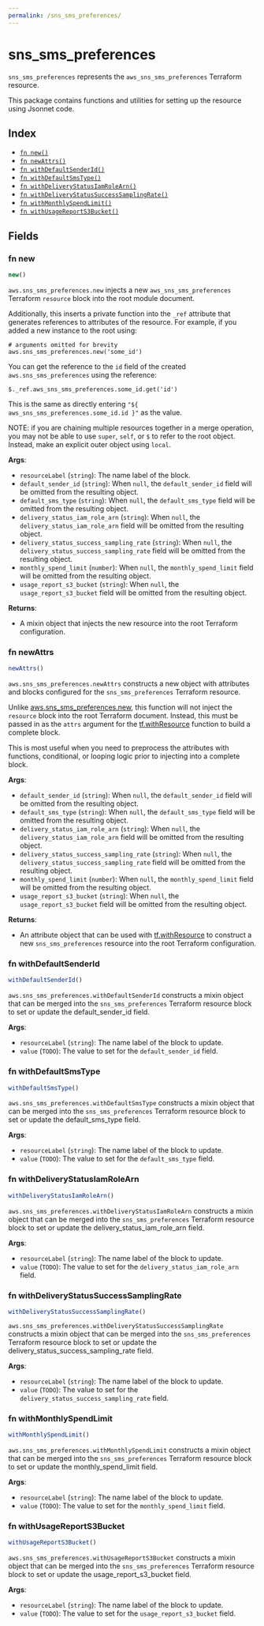 ```yaml
---
permalink: /sns_sms_preferences/
---
```


# sns_sms_preferences

`sns_sms_preferences` represents the `aws_sns_sms_preferences` Terraform resource.



This package contains functions and utilities for setting up the resource using Jsonnet code.


## Index

* [`fn new()`](#fn-new)
* [`fn newAttrs()`](#fn-newattrs)
* [`fn withDefaultSenderId()`](#fn-withdefaultsenderid)
* [`fn withDefaultSmsType()`](#fn-withdefaultsmstype)
* [`fn withDeliveryStatusIamRoleArn()`](#fn-withdeliverystatusiamrolearn)
* [`fn withDeliveryStatusSuccessSamplingRate()`](#fn-withdeliverystatussuccesssamplingrate)
* [`fn withMonthlySpendLimit()`](#fn-withmonthlyspendlimit)
* [`fn withUsageReportS3Bucket()`](#fn-withusagereports3bucket)

## Fields

### fn new

```ts
new()
```


`aws.sns_sms_preferences.new` injects a new `aws_sns_sms_preferences` Terraform `resource`
block into the root module document.

Additionally, this inserts a private function into the `_ref` attribute that generates references to attributes of the
resource. For example, if you added a new instance to the root using:

    # arguments omitted for brevity
    aws.sns_sms_preferences.new('some_id')

You can get the reference to the `id` field of the created `aws.sns_sms_preferences` using the reference:

    $._ref.aws_sns_sms_preferences.some_id.get('id')

This is the same as directly entering `"${ aws_sns_sms_preferences.some_id.id }"` as the value.

NOTE: if you are chaining multiple resources together in a merge operation, you may not be able to use `super`, `self`,
or `$` to refer to the root object. Instead, make an explicit outer object using `local`.

**Args**:
  - `resourceLabel` (`string`): The name label of the block.
  - `default_sender_id` (`string`):  When `null`, the `default_sender_id` field will be omitted from the resulting object.
  - `default_sms_type` (`string`):  When `null`, the `default_sms_type` field will be omitted from the resulting object.
  - `delivery_status_iam_role_arn` (`string`):  When `null`, the `delivery_status_iam_role_arn` field will be omitted from the resulting object.
  - `delivery_status_success_sampling_rate` (`string`):  When `null`, the `delivery_status_success_sampling_rate` field will be omitted from the resulting object.
  - `monthly_spend_limit` (`number`):  When `null`, the `monthly_spend_limit` field will be omitted from the resulting object.
  - `usage_report_s3_bucket` (`string`):  When `null`, the `usage_report_s3_bucket` field will be omitted from the resulting object.

**Returns**:
- A mixin object that injects the new resource into the root Terraform configuration.


### fn newAttrs

```ts
newAttrs()
```


`aws.sns_sms_preferences.newAttrs` constructs a new object with attributes and blocks configured for the `sns_sms_preferences`
Terraform resource.

Unlike [aws.sns_sms_preferences.new](#fn-snssmspreferencesnew), this function will not inject the `resource`
block into the root Terraform document. Instead, this must be passed in as the `attrs` argument for the
[tf.withResource](https://github.com/tf-libsonnet/core/tree/main/docs#fn-withresource) function to build a complete block.

This is most useful when you need to preprocess the attributes with functions, conditional, or looping logic prior to
injecting into a complete block.

**Args**:
  - `default_sender_id` (`string`):  When `null`, the `default_sender_id` field will be omitted from the resulting object.
  - `default_sms_type` (`string`):  When `null`, the `default_sms_type` field will be omitted from the resulting object.
  - `delivery_status_iam_role_arn` (`string`):  When `null`, the `delivery_status_iam_role_arn` field will be omitted from the resulting object.
  - `delivery_status_success_sampling_rate` (`string`):  When `null`, the `delivery_status_success_sampling_rate` field will be omitted from the resulting object.
  - `monthly_spend_limit` (`number`):  When `null`, the `monthly_spend_limit` field will be omitted from the resulting object.
  - `usage_report_s3_bucket` (`string`):  When `null`, the `usage_report_s3_bucket` field will be omitted from the resulting object.

**Returns**:
  - An attribute object that can be used with [tf.withResource](https://github.com/tf-libsonnet/core/tree/main/docs#fn-withresource) to construct a new `sns_sms_preferences` resource into the root Terraform configuration.


### fn withDefaultSenderId

```ts
withDefaultSenderId()
```

`aws.sns_sms_preferences.withDefaultSenderId` constructs a mixin object that can be merged into the `sns_sms_preferences`
Terraform resource block to set or update the default_sender_id field.



**Args**:
  - `resourceLabel` (`string`): The name label of the block to update.
  - `value` (`TODO`): The value to set for the `default_sender_id` field.


### fn withDefaultSmsType

```ts
withDefaultSmsType()
```

`aws.sns_sms_preferences.withDefaultSmsType` constructs a mixin object that can be merged into the `sns_sms_preferences`
Terraform resource block to set or update the default_sms_type field.



**Args**:
  - `resourceLabel` (`string`): The name label of the block to update.
  - `value` (`TODO`): The value to set for the `default_sms_type` field.


### fn withDeliveryStatusIamRoleArn

```ts
withDeliveryStatusIamRoleArn()
```

`aws.sns_sms_preferences.withDeliveryStatusIamRoleArn` constructs a mixin object that can be merged into the `sns_sms_preferences`
Terraform resource block to set or update the delivery_status_iam_role_arn field.



**Args**:
  - `resourceLabel` (`string`): The name label of the block to update.
  - `value` (`TODO`): The value to set for the `delivery_status_iam_role_arn` field.


### fn withDeliveryStatusSuccessSamplingRate

```ts
withDeliveryStatusSuccessSamplingRate()
```

`aws.sns_sms_preferences.withDeliveryStatusSuccessSamplingRate` constructs a mixin object that can be merged into the `sns_sms_preferences`
Terraform resource block to set or update the delivery_status_success_sampling_rate field.



**Args**:
  - `resourceLabel` (`string`): The name label of the block to update.
  - `value` (`TODO`): The value to set for the `delivery_status_success_sampling_rate` field.


### fn withMonthlySpendLimit

```ts
withMonthlySpendLimit()
```

`aws.sns_sms_preferences.withMonthlySpendLimit` constructs a mixin object that can be merged into the `sns_sms_preferences`
Terraform resource block to set or update the monthly_spend_limit field.



**Args**:
  - `resourceLabel` (`string`): The name label of the block to update.
  - `value` (`TODO`): The value to set for the `monthly_spend_limit` field.


### fn withUsageReportS3Bucket

```ts
withUsageReportS3Bucket()
```

`aws.sns_sms_preferences.withUsageReportS3Bucket` constructs a mixin object that can be merged into the `sns_sms_preferences`
Terraform resource block to set or update the usage_report_s3_bucket field.



**Args**:
  - `resourceLabel` (`string`): The name label of the block to update.
  - `value` (`TODO`): The value to set for the `usage_report_s3_bucket` field.

